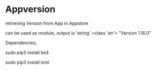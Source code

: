 # Appversion
retrieving Version from App in Appstore

can be used as module,
output is 'string'
<class 'str'>
"Version 1.16.0"

Dependencies;
 
 sudo pip3 install bs4
 
 sudo pip3 install lxml


